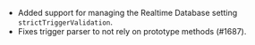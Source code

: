 * Added support for managing the Realtime Database setting `strictTriggerValidation`.
* Fixes trigger parser to not rely on prototype methods (#1687).
